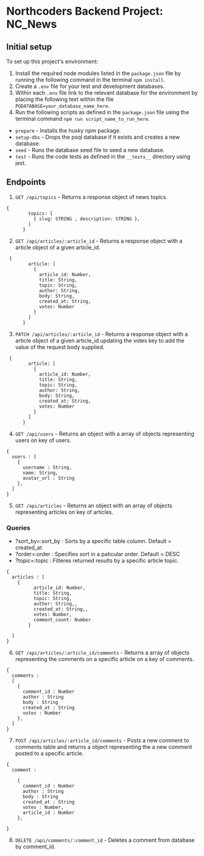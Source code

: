 # Northcoders Backend Project: NC_News

## Initial setup

To set up this project's environment:

1. Install the required node modules listed in the `package.json` file by running the following command in the terminal `npm install`.
2. Create a `.env` file for your test and development databases.
3. Within each `.env` file link to the relevant database for the environment by placing the following text within the file `PGDATABASE=your_database_name_here`.
4. Run the following scripts as defined in the `package.json` file using the terminal command `npm run script_name_to_run_here`.

- `prepare` - Installs the husky npm package.
- `setup-dbs` - Drops the psql database if it exists and creates a new database.
- `seed` - Runs the database seed file to seed a new database.
- `test` - Runs the code tests as defined in the `__tests__` directory using jest.

## Endpoints

1. `GET /api/topics` - Returns a response object of news topics.

```
{
        topics: [
          { slug: STRING , description: STRING },
        ]
      }
```

2. `GET /api/articles/:article_id` - Returns a response object with a article object of a given article_id.

```
 {
        article: [
          {
            article_id: Number,
            title: String,
            topic: String,
            author: String,
            body: String,
            created_at: String,
            votes: Number
          }
        ]
      }
```

3. `PATCH /api/articles/:article_id` - Returns a response object with a article object of a given article_id updating the votes key to add the value of the request body supplied.

```
 {
        article: [
          {
            article_id: Number,
            title: String,
            topic: String,
            author: String,
            body: String,
            created_at: String,
            votes: Number
          }
        ]
      }
```

4. `GET /api/users` - Returns an object with a array of objects representing users on key of users.

```
{
  users : [
    {
      username : String,
      name: String,
      avatar_url : String
    },
  ]
}
```

5. `GET /api/articles` - Returns an object with an array of objects representing articles on key of articles.

### Queries 

- ?sort_by=:sort_by : Sorts by a specific table column. Default = created_at
- ?order=:order : Specifies sort in a paticular order. Default = DESC
- ?topic=:topic : Filteres returned results by a specific article topic.

```
{
  articles : [
    {
          article_id: Number,
          title: String,
          topic: String,
          author: String,,
          created_at: String,,
          votes: Number,
          comment_count: Number
        }

  ]
}
```

6. `GET /api/articles/:article_id/comments` - Returns a array of objects representing the comments on a specific article on a key of comments.

```
{
  comments :
  [
    {
      comment_id : Number
      author : String
      body : String
      created_at : String
      votes : Number
    },
  ]
}
```

7. `POST /api/articles/:article_id/comments` - Posts a new comment to comments table and returns a object representing the a new comment posted to a specific article.
```
{
  comment :
  
    {
      comment_id : Number
      author : String
      body : String
      created_at : String
      votes : Number,
      article_id : Number
    },
  
}
```
8. `DELETE /api/comments/:comment_id` - Deletes a comment from database by comment_id.
